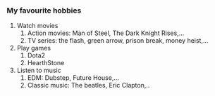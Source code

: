 ### My favourite hobbies

1. Watch movies
    1. Action movies: Man of Steel, The Dark Knight Rises,...
    2. TV series: the flash, green arrow, prison break, money heist,...
2. Play games
    1. Dota2
    2. HearthStone
3. Listen to music
    1. EDM: Dubstep, Future House,...
    3. Classic music: The beatles, Eric Clapton,..
